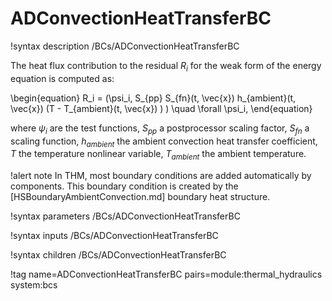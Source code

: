 # ADConvectionHeatTransferBC

!syntax description /BCs/ADConvectionHeatTransferBC

The heat flux contribution to the residual $R_i$ for the weak form of the energy equation is computed as:

\begin{equation}
R_i = (\psi_i, S_{pp} S_{fn}(t, \vec{x}) h_{ambient}(t, \vec{x})
         (T - T_{ambient}(t, \vec{x}) ) ) \quad \forall \psi_i,
\end{equation}

where $\psi_i$ are the test functions, $S_{pp}$ a postprocessor scaling factor, $S_{fn}$ a scaling
function, $h_{ambient}$ the ambient convection heat transfer coefficient, $T$ the temperature nonlinear
variable, $T_{ambient}$ the ambient temperature.

!alert note
In THM, most boundary conditions are added automatically by components. This boundary condition is created by the
[HSBoundaryAmbientConvection.md] boundary heat structure.

!syntax parameters /BCs/ADConvectionHeatTransferBC

!syntax inputs /BCs/ADConvectionHeatTransferBC

!syntax children /BCs/ADConvectionHeatTransferBC

!tag name=ADConvectionHeatTransferBC pairs=module:thermal_hydraulics system:bcs

